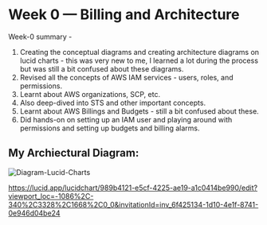 # Week 0 — Billing and Architecture

Week-0 summary - 
1. Creating the conceptual diagrams and creating architecture diagrams on lucid charts - this was very new to me, I learned a lot during the process but was still a bit confused about these diagrams.
2. Revised all the concepts of AWS IAM services - users, roles, and permissions.
3. Learnt about AWS organizations, SCP, etc.
4. Also deep-dived into STS and other important concepts.
5. Learnt about AWS Billings and Budgets - still a bit confused about these. 
6. Did hands-on on setting up an IAM user and playing around with permissions and setting up budgets and billing alarms.

## My Archiectural Diagram:

![Diagram-Lucid-Charts](https://user-images.githubusercontent.com/65615660/219713098-a5ba72fb-52bf-4c66-8f4c-0f15dcc45022.png)



https://lucid.app/lucidchart/989b4121-e5cf-4225-ae19-a1c0414be990/edit?viewport_loc=-1086%2C-340%2C3328%2C1668%2C0_0&invitationId=inv_6f425134-1d10-4e1f-8741-0e946d04be24
